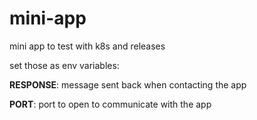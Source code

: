 # mini-app
mini app to test with k8s and releases

set those as env variables:

**RESPONSE**: message sent back when contacting the app

**PORT**: port to open to communicate with the app